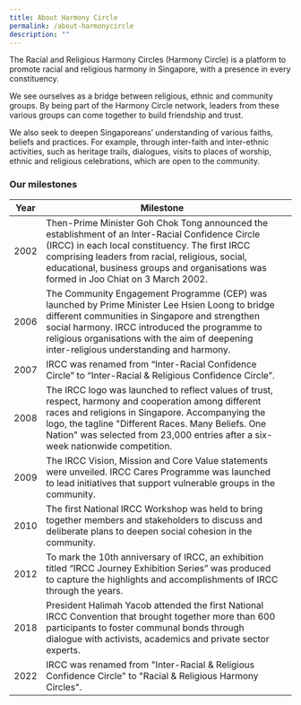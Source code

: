 ```yaml
---
title: About Harmony Circle
permalink: /about-harmonycircle
description: ""
---
```

The Racial and Religious Harmony Circles (Harmony Circle) is a platform to promote racial and religious harmony in Singapore, with a presence in every constituency. 

We see ourselves as a bridge between religious, ethnic and community groups. By being part of the Harmony Circle network, leaders from these various groups can come together to build friendship and trust. 

We also seek to deepen Singaporeans’ understanding of various faiths, beliefs and practices. For example, through inter-faith and inter-ethnic activities, such as heritage trails, dialogues, visits to places of worship, ethnic and religious celebrations, which are open to the community.


### Our milestones



| Year | Milestone |  |
| -------- | -------- | -------- |
| 2002     | Then-Prime Minister Goh Chok Tong announced the establishment of an Inter-Racial Confidence Circle (IRCC) in each local constituency. The first IRCC comprising leaders from racial, religious, social, educational, business groups and organisations was formed in Joo Chiat on 3 March 2002.   |   |
| 2006     | The Community Engagement Programme (CEP) was launched by Prime Minister Lee Hsien Loong to bridge different communities in Singapore and strengthen social harmony. IRCC introduced the programme to religious organisations with the aim of deepening inter-religious understanding and harmony.    |   |
| 2007     | IRCC was renamed from “Inter-Racial Confidence Circle” to “Inter-Racial & Religious Confidence Circle”.    |   |
| 2008     | The IRCC logo was launched to reflect values of trust, respect, harmony and cooperation among different races and religions in Singapore. Accompanying the logo, the tagline "Different Races. Many Beliefs. One Nation" was selected from 23,000 entries after a six-week nationwide competition.    |   |
| 2009     | The IRCC Vision, Mission and Core Value statements were unveiled. IRCC Cares Programme was launched to lead initiatives that support vulnerable groups in the community.    |   |
| 2010     | The first National IRCC Workshop was held to bring together members and stakeholders to discuss and deliberate plans to deepen social cohesion in the community.   |   |
| 2012     | To mark the 10th anniversary of IRCC, an exhibition titled “IRCC Journey Exhibition Series” was produced to capture the highlights and accomplishments of IRCC through the years.    |   |
| 2018     | President Halimah Yacob attended the first National IRCC Convention that brought together more than 600 participants to foster communal bonds through dialogue with activists, academics and private sector experts.   |   |
| 2022     | IRCC was renamed from "Inter-Racial & Religious Confidence Circle" to "Racial & Religious Harmony Circles".   |   |